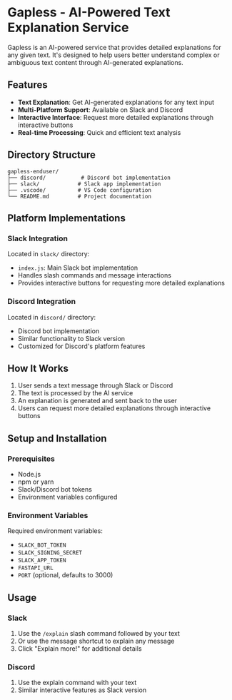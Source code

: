 # Gapless - AI-Powered Text Explanation Service

Gapless is an AI-powered service that provides detailed explanations for any given text. It's designed to help users better understand complex or ambiguous text content through AI-generated explanations.

## Features

- **Text Explanation**: Get AI-generated explanations for any text input
- **Multi-Platform Support**: Available on Slack and Discord
- **Interactive Interface**: Request more detailed explanations through interactive buttons
- **Real-time Processing**: Quick and efficient text analysis

## Directory Structure

```
gapless-enduser/
├── discord/           # Discord bot implementation
├── slack/            # Slack app implementation
├── .vscode/          # VS Code configuration
└── README.md         # Project documentation
```

## Platform Implementations

### Slack Integration
Located in `slack/` directory:
- `index.js`: Main Slack bot implementation
- Handles slash commands and message interactions
- Provides interactive buttons for requesting more detailed explanations

### Discord Integration
Located in `discord/` directory:
- Discord bot implementation
- Similar functionality to Slack version
- Customized for Discord's platform features

## How It Works

1. User sends a text message through Slack or Discord
2. The text is processed by the AI service
3. An explanation is generated and sent back to the user
4. Users can request more detailed explanations through interactive buttons

## Setup and Installation

### Prerequisites
- Node.js
- npm or yarn
- Slack/Discord bot tokens
- Environment variables configured

### Environment Variables
Required environment variables:
- `SLACK_BOT_TOKEN`
- `SLACK_SIGNING_SECRET`
- `SLACK_APP_TOKEN`
- `FASTAPI_URL`
- `PORT` (optional, defaults to 3000)

## Usage

### Slack
1. Use the `/explain` slash command followed by your text
2. Or use the message shortcut to explain any message
3. Click "Explain more!" for additional details

### Discord
1. Use the explain command with your text
2. Similar interactive features as Slack version